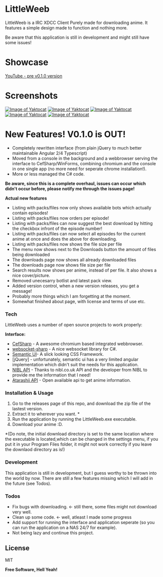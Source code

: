 # LittleWeeb

LittleWeeb is a IRC XDCC Client Purely made for downloading anime. It features a simple design made to function and nothing more.

Be aware that this application is still in development and might still have some issues!

# Showcase
[YouTube - pre v0.1.0 version](https://www.youtube.com/watch?v=yJjL9wQEEEQ)

# Screenshots
[![Image of Yaktocat](https://i.imgur.com/2fAyiopl.png)](https://i.imgur.com/2fAyiop.png)
[![Image of Yaktocat](https://i.imgur.com/PqwUK1hl.png)](https://i.imgur.com/PqwUK1h.png)
[![Image of Yaktocat](https://i.imgur.com/Y8uJ3Ligl.png)](https://i.imgur.com/Y8uJ3Lig.png)
[![Image of Yaktocat](https://i.imgur.com/t20A0J4l.png)](https://i.imgur.com/t20A0J4.png)
[![Image of Yaktocat](https://i.imgur.com/zjX5Jlrl.png)](https://i.imgur.com/zjX5Jlr.png)


# New Features! V0.1.0 is OUT!
- Completely rewritten interface (from plain jQuery to much better maintainable Angular 2/4  Typescript)
- Moved from a console in the background and a webbrowser serving the interface to CefSharp/WinForms, combining chromium and the console in one single app (no more need for seperate chrome installation!).
- More or less managed the C# code.

**Be aware, since this is a complete overhaul, issues can occur which didn't occur before, please notify me through the issues page!**

**Actual new features**
- Listing with packs/files now only shows available bots which actually contain episodes!
- Listing with packs/files now orders per episode!
- Listing with packs/files can now suggest the best download by hitting the checkbox infront of the episode number!
- Listing with packs/files can now select all episodes for the current anime at once and does the above for downloading.
- Listing with packs/files now shows the file size per file
- The menu now shows next to the Downloads button the amount of files being downloaded
- The downloads page now shows all already downloaded files
- The downloads page now shows file size per file
- Search results now shows per anime, instead of per file. It also shows a nice cover/picture.
- Removed unecesarry botlist and latest pack view.
- Added version control, when a new version releases, you get a message!
- Probably more things which I am forgetting at the moment.
- Somewhat finished about page, with license and terms of use etc.


### Tech

LittleWeeb uses a number of open source projects to work properly:

**Interface:**
* [CefSharp](https://cefsharp.github.io/) - A awesome chromium based integrated webbrowser.
* [websocket-sharp](http://sta.github.io/websocket-sharp/) - A nice websocket library for C#.
* [Semantic UI](https://semantic-ui.com/)- A slick looking CSS Framework.
* [jQuery] - unfortunately, semantic ui has a very limited angular implementation which didn't suit the needs for this application.
* [NIBL API](http://api.nibl.co.uk:8080/swagger-ui.html) - Thanks to nibl.co.uk API and the developer from NIBL to provide me the information that I need!
* [Atarashii API](https://atarashii.toshocat.com/docs/) - Open available api to get anime information.


### Installation & Usage

1. Go to the releases page of this repo, and download the zip file of the lastest version.
2. Extract it to wherever you want. * 
3. Run the application by running the LittleWeeb.exe executable.
4. Download your anime :D.

*(Do note, the initial download directory is set to the same location where the executable is located,which can be changed in the settings menu, if you put it in your Program Files folder, it might not work correctly if you leave the downlaod directory as is!)

### Development

This application is still in development, but I guess worthy to be thrown into the world by now. There are still a few features missing which I will add in the future (see Todos). 


### Todos

 - Fix bugs with downloading. <- still there, some files might not download very well.
 - Clean up some code. <- well, atleast I made some progress
 - Add support for running the interface and application seperate (so you can run the application on a NAS 24/7 for example).
 - Not being lazy and continue this project.

License
----

MIT

**Free Software, Hell Yeah!**
